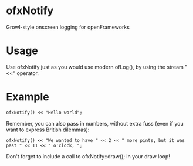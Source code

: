 ofxNotify
=========

Growl-style onscreen logging for openFrameworks

Usage
=====

Use ofxNotify just as you would use modern ofLog(), by using the stream "<<" operator.

Example
====

	ofxNotify() << "Hello world";

Remember, you can also pass in numbers, without extra fuss (even if you want to express British dilemmas):

	ofxNotify() << "We wanted to have " << 2 << " more pints, but it was past " << 11 << " o'clock, ";

Don't forget to include a call to ofxNotify::draw(); in your draw loop!
